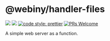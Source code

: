 # @webiny/handler-files
[![](https://img.shields.io/npm/dw/@webiny/handler-files.svg)](https://www.npmjs.com/package/@webiny/handler-files) 
[![](https://img.shields.io/npm/v/@webiny/handler-files.svg)](https://www.npmjs.com/package/@webiny/handler-files)
[![code style: prettier](https://img.shields.io/badge/code_style-prettier-ff69b4.svg?style=flat-square)](https://github.com/prettier/prettier)
[![PRs Welcome](https://img.shields.io/badge/PRs-welcome-brightgreen.svg?style=flat-square)](http://makeapullrequest.com)

A simple web server as a function. 
